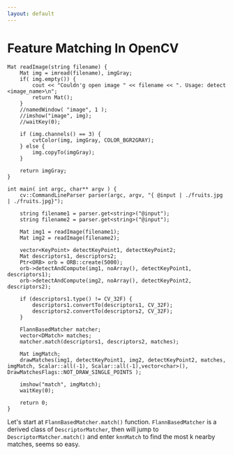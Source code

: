 ```yaml
---
layout: default
---
```


# Feature Matching In OpenCV

```
Mat readImage(string filename) {
	Mat img = imread(filename), imgGray;
	if( img.empty()) {
		cout << "Couldn'g open image " << filename << ". Usage: detect <image_name>\n";
		return Mat();
	}
	//namedWindow( "image", 1 );
	//imshow("image", img);
	//waitKey(0);
	
	if (img.channels() == 3) {
		cvtColor(img, imgGray, COLOR_BGR2GRAY);
	} else {
		img.copyTo(imgGray);
	}
	
	return imgGray;
}

int main( int argc, char** argv ) {
	cv::CommandLineParser parser(argc, argv, "{ @input | ./fruits.jpg | ./fruits.jpg}");
    
	string filename1 = parser.get<string>("@input");
	string filename2 = parser.get<string>("@input");
	
	Mat img1 = readImage(filename1);
	Mat img2 = readImage(filename2);
	
	vector<KeyPoint> detectKeyPoint1, detectKeyPoint2;
	Mat descriptors1, descriptors2;
	Ptr<ORB> orb = ORB::create(5000);
	orb->detectAndCompute(img1, noArray(), detectKeyPoint1, descriptors1);
	orb->detectAndCompute(img2, noArray(), detectKeyPoint2, descriptors2);

	if (descriptors1.type() != CV_32F) {
		descriptors1.convertTo(descriptors1, CV_32F);
		descriptors2.convertTo(descriptors2, CV_32F);
	}
	
	FlannBasedMatcher matcher;
	vector<DMatch> matches;
	matcher.match(descriptors1, descriptors2, matches);
	
	Mat imgMatch;
	drawMatches(img1, detectKeyPoint1, img2, detectKeyPoint2, matches, imgMatch, Scalar::all(-1), Scalar::all(-1),vector<char>(), DrawMatchesFlags::NOT_DRAW_SINGLE_POINTS );
	
	imshow("match", imgMatch);
	waitKey(0);
	
	return 0;
}
```

Let's start at `FlannBasedMatcher.match()` function. `FlannBasedMatcher` is a derived class of `DescriptorMatcher`, then will jump to `DescriptorMatcher.match()` and enter `knnMatch` to find the most k nearby matches, seems so easy.

